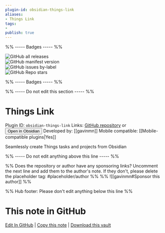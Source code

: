 ```yaml
---
plugin-id: obsidian-things-link
aliases:
- Things Link
tags: 
- 
publish: true
---
```


%% ----- Badges ----- %%

![GitHub all releases](https://img.shields.io/github/downloads/gavinmn/obsidian-things-link/total?color=573E7A&logo=github&style=for-the-badge)   
![GitHub manifest version](https://img.shields.io/github/manifest-json/v/gavinmn/obsidian-things-link?color=573E7A&logo=github&style=for-the-badge)   
![GitHub issues by-label](https://img.shields.io/github/issues/gavinmn/obsidian-things-link/help%20wanted?color=573E7A&logo=github&style=for-the-badge)   
![GitHub Repo stars](https://img.shields.io/github/stars/gavinmn/obsidian-things-link?color=573E7A&logo=github&style=for-the-badge)

%% ----- Badges ----- %%

%% ----- Do not edit this section ----- %%

# Things Link

Plugin ID: `obsidian-things-link`
Links: [GitHub repository](https://github.com/gavinmn/obsidian-things-link) or [<button id=HH>Open in Obsidian</button>](obsidian://show-plugin?id=obsidian-things-link)
Developed by: [[gavinmn]]
Mobile compatible: [[Mobile-compatible plugins|Yes]]

Seamlessly create Things tasks and projects from Obsidian

%% ----- Do not edit anything above this line ----- %% 

%% Does the repository or author have any sponsoring links? Uncomment the next line and add them to the author's note. If they don't, please delete the placeholder tag: #placeholder/author %%
%% ![[gavinmn#Sponsor this author]] %%

%% Hub footer: Please don't edit anything below this line %%

# This note in GitHub

<span class="git-footer">[Edit In GitHub](https://github.dev/obsidian-community/obsidian-hub/blob/main/02%20-%20Community%20Expansions/02.05%20All%20Community%20Expansions/Plugins/obsidian-things-link.md "git-hub-edit-note") | [Copy this note](https://raw.githubusercontent.com/obsidian-community/obsidian-hub/main/02%20-%20Community%20Expansions/02.05%20All%20Community%20Expansions/Plugins/obsidian-things-link.md "git-hub-copy-note") | [Download this vault](https://github.com/obsidian-community/obsidian-hub/archive/refs/heads/main.zip "git-hub-download-vault") </span>
